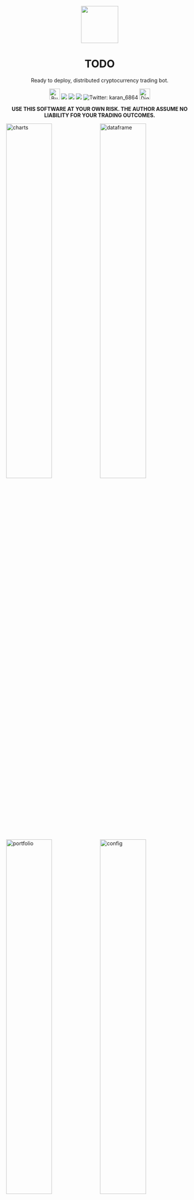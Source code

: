 <p align="center">
  <a href="TODO_WEBSITE">
    <img width="100px" src="TODO_LOGO">
  </a>
  <h1 align="center">TODO</h1>
  <p align="center">Ready to deploy, distributed cryptocurrency trading bot.</p>
</p>

<p align="center">
<a href="https://www.buymeacoffee.com/karanps" target="_blank"><img height="29px" src="https://www.buymeacoffee.com/assets/img/guidelines/download-assets-sm-1.svg" alt="Buy Me A Coffee" ></a>
<!-- TODO: Change codacy and build badge paths -->
<img src="https://img.shields.io/codacy/grade/a1a0da0231dc4759aad40b42cec607f5?style=for-the-badge" />
<img src="https://img.shields.io/github/workflow/status/karanpratapsingh/fullstack-starterkit/CI?style=for-the-badge" />
<img src="https://img.shields.io/badge/License-GPL-red.svg?style=for-the-badge" />
<img alt="Twitter: karan_6864" src="https://img.shields.io/twitter/follow/karan_6864.svg?style=for-the-badge&logo=TWITTER&logoColor=FFFFFF&labelColor=00aced&logoWidth=20&color=00aced" target="_blank" />
<img height="29px" src="https://web-platforms.sfo2.digitaloceanspaces.com/WWW/Badge%203.svg" alt="DigitalOcean Referral Badge" />

<br />

<p align="center">
  <b>USE THIS SOFTWARE AT YOUR OWN RISK. THE AUTHOR ASSUME NO LIABILITY FOR YOUR TRADING OUTCOMES.</b>

<br />

<img width="49.5%" src="./docs/screenshots/dashboard/charts.png" alt="charts" /> <img width="49.5%" src="./docs/screenshots/dashboard/dataframe.png" alt="dataframe" />
<img width="49.5%" src="./docs/screenshots/dashboard/portfolio.png" alt="portfolio" /> <img width="49.5%" src="./docs/screenshots/dashboard/config.png" alt="config" />
<img width="34%" src="./docs/screenshots/dashboard/config-strategy.png" alt="config-strategy" /> <img width="34%" src="./docs/screenshots/dashboard/charts-indicators.png" alt="charts-indicators" /> <img width="30.6%" src="./docs/screenshots/bot/telegram.png" alt="telegram" />

## 📖 Contents

- [Motivation](#motivation)
- [Features](#features)
- [Technologies](#technologies)
- [Architecture](#architecture)
- [Getting Started](#getting-started)
- [Deployment](#deployment)
- [Usage](#usage)
  - [Telegram](#telegram)
  - [Web](#web)
- [Contribute](#contribute)
- [License](#license)

## 💡 Motivation <a id="motivation" />

Few months ago I got into crypto market. It was all new and facinating to me. Idea of this project originally came from a script I used to automate buying and selling of fiat assets.

I was curious and wanted to scale it into a real system which can execute trades for me. I had a lot of fun building this. I got to integrate lots of different technologies while growing my financial knowledge.

Feel free to [reach out](https://karanpratapsingh.com?action=contact) to me if you have any additional questions. There is lot's of fixes and features to be done!

_Currently, only [binance](https://binance.com/) is supported. Contributions are welcome!_

**Please leave a ⭐ as motivation or support by [donating](https://www.buymeacoffee.com/karanps) if you liked the idea 😄**

## ✨ Features <a id="features" />

This system has lots of features such as:

- **Web UI**: Real-time access for charts, technical indicators, and portfolio.

- **Configurable**: Supports assets and strategies customization easily without touching any code!

- **Portable**: Export your trades and real-time dataframe to CSV.

- **Multiple Assets**: Trade multiple crypto assets simultaneously!

- **Telegram Support**: On the move? Use [Telegram](#telegram) bot to recieve real-time notifications and much more.

- **Ready to deploy**: Comes with [Infrastruce as Code](https://dev.to/karanpratapsingh/introduction-to-infrastructure-as-code-with-terraform-4f29) which is ready to deploy to [Digital Ocean](https://www.digitalocean.com/).

- **Easy to upgrade**: Modify the system easily to your needs.

## ⚡️ Technologies <a id="technologies" />

<img width="98%" src="./docs/diagrams/stack.png" alt="stack" />

## 🏭 Architecture <a id="architecture" />

It's a microservices based architecture with event driven approach for decoupling. It uses distributed streams and messaging which keeps the system simple yet robust to make sure it can grow in future.

<img width="60%" src="./docs/diagrams/architecture.png" alt="architecture" /> <img width="37.45%" src="./docs/diagrams/k8s.png" alt="k8s" />

_Note: Kubernetes diagram was generated using [Lens - The Kubernetes IDE](https://github.com/nevalla/lens-resource-map-extension/)_

**Why so many technologies?**

This started as an all Go project, but then I decieded to add Python to the mix as it has really good ecosystem for technical indicators and mathematical usecases.

For user interface I used React as it's easy and TypeScript provides some sanity to JavaScript projects!

Nginx and Postgres fit right in as the usecase grew. As always, use what's right for the project!

**Why event driven?**

Originally I made this using HTTP REST, but systems like this are event driven by nature. Plus this approach helps to decouple services even more.

**How do services communicate?**

All the messaging infrastructure use cases are handled by [NATS](https://nats.io). Service communication are mainly via publish-subscribe and request-reply pattern. Essentially, NATS acts as our service mesh!

We also use [JetStream](https://docs.nats.io/nats-concepts/jetstream) to for real-time, persisted data streams.

<img width="55%" src="https://user-images.githubusercontent.com/29705703/156038663-61d9c242-de32-41da-9a59-a2452a0ead11.png" alt="publish-subscribe" /> <img width="43.85%" src="https://user-images.githubusercontent.com/29705703/156039685-bb32987e-a11f-4246-a6fa-1d74f6388119.png" alt="request-reply" />

_Read more about [Distributed communication patterns with NATS](https://dev.to/karanpratapsingh/distributed-communication-patterns-with-nats-g17)_

**Why Kubernetes? Isn't it overkill?**

I agree! Kubernetes can be bit overkill, especially for this project. But my goal here was to keep it cloud agnostic, even though it was very tempting to just spin up AWS lamdas with event bridge.

## 🍕 Getting Started <a id="getting-started" />

**Tools**

- [Minikube](https://minikube.sigs.k8s.io/docs/start/)
- [Skaffold](https://skaffold.dev/docs/install/)
- [Helm](https://helm.sh/docs/intro/install/)
- [Go >= 1.17](https://go.dev/doc/install)
- [Node >= 16.13](https://nodejs.org/en/download/)
- [Python >= 3.8](https://www.python.org/downloads/)
- [yq](https://github.com/mikefarah/yq)
- [volta](https://volta.sh/)
- [doctl](https://github.com/digitalocean/doctl)

**Steps**

- Once all the tools are installed, execute `make prepare` to prepare the local environment.
- Create a `infrastructure/k8s/env.yaml` file and add your secrets as shown in `infrastructure/k8s/env.example.yaml`.
- Review the configuration in `services/exchange/config.json`
- Start development with `make dev` command.
- Use `make stop` to stop the local minikube cluster.

## 🚀 Deployment <a id="deployment" />

Deployments are done automatically via `deploy.yml` github actions to [Digital Ocean](https://www.digitalocean.com/) on merge with `main` branch. It supports manual deployment as well. But first we will need to provision our infrastructure.

_Important: Infrastructure we're about to provision has it's own cost!_

**Tools**

- [Terraform](https://learn.hashicorp.com/tutorials/terraform/install-cli)

**Steps**

- Get an API token from DigitalOcean [dashboard](https://cloud.digitalocean.com/account/api/tokens).

- Export it temporarily for terraform.

```
$ export DIGITALOCEAN_TOKEN=value-of-your-token
```

- Apply terraform configuration.

```
$ cd infrastructure
$ terraform init
$ terraform apply
```

- Go to Github and add `DIGITALOCEAN_TOKEN` to your repository secrets for github actions.
- Generate `base64` string of your secrets, and add it as `APP_SECRETS` to your repository secrets for github actions.

```
$ cat infrastructure/k8s/env.yaml | base64
```

- Go to the actions tab and run `Build and Deploy` action.

_Note: If you want to change name of the project, make sure to update all the associated kubernetes manifest files, skaffold config etc._

## 📚 Usage <a id="usage" />

### 💬 Telegram <a id="telegram" />

Telegram bot helps us to interact with the system easily and recieve real-time notifications.

**Commands**

The telegram bot supports the following commands:

<img src="./docs/screenshots/bot/telegram-commands.png" alt="telegram-commands" />

- **`/configs`**: Get asset configurations.
- **`/balance`**: Get current account balance.
- **`/positions`**: Get actively held positions.
- **`/stats`**: Get portfolio statistics.
- **`/enable`**: Enable trading for a symbol.
- **`/disable`**: Disable trading for a symbol.
- **`/dump`**: Dump all the positions for a symbol.

_Note: `enable`, `disable` and `dump` commands are symbol specific, and are executed as `/cmd symbol`. Example, `/enable ETHUSDT`_

### 💻 Web <a id="web" />

Since this application deals with sensitive financial data, it is **not recommended** to expose it via ingress unless we have proper RBAC authorization in place. Hence, it is recommended to connect to it via port-forwarding on your local machine.

**Steps**

- Connect to the application via port-forwarding using `make connect` command.

_Note: Make sure `doctl` is authenticated, and we're using correct k8s cluster name._

- Open `localhost:8080` to see the web interface.

- Once done, use the `make disconnect` command to remove the kubectl context from your machine.

_Note: It is recommended to use the telegram bot over user interface on non-secure systems._

## 👏 Contribute <a id="contribute" />

Contributions are welcome as always, before submitting a new PR please make sure to open a new issue so community members can discuss.

Additionally you might find existing open issues which can helps with improvements.

This project follows standard [code of conduct](./CODE_OF_CONDUCT.md) so that you can understand what actions will and will not be tolerated.

## 📄 License <a id="license" />

This project is GPL-3.0 licensed, as found in the [LICENSE](./LICENSE)
